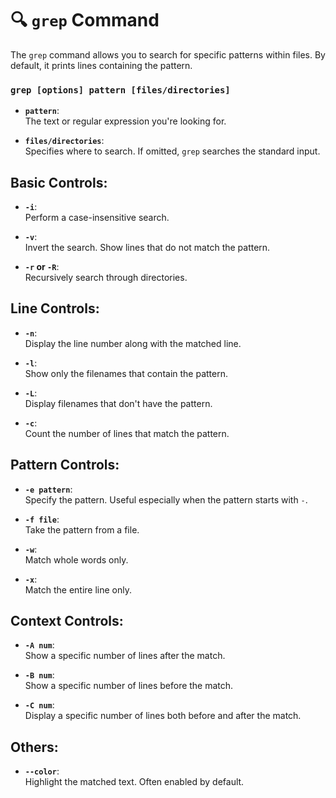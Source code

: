 # 🔍 `grep` Command

The `grep` command allows you to search for specific patterns within files. By default, it prints lines containing the pattern.

### `grep [options] pattern [files/directories]`


- **`pattern`**:  
  The text or regular expression you're looking for.

- **`files/directories`**:  
  Specifies where to search. If omitted, `grep` searches the standard input.

## Basic Controls:

- **`-i`**:  
  Perform a case-insensitive search.

- **`-v`**:  
  Invert the search. Show lines that do not match the pattern.

- **`-r` or `-R`**:  
  Recursively search through directories.

## Line Controls:

- **`-n`**:  
  Display the line number along with the matched line.

- **`-l`**:  
  Show only the filenames that contain the pattern.

- **`-L`**:  
  Display filenames that don't have the pattern.

- **`-c`**:  
  Count the number of lines that match the pattern.

## Pattern Controls:

- **`-e pattern`**:  
  Specify the pattern. Useful especially when the pattern starts with `-`.

- **`-f file`**:  
  Take the pattern from a file.

- **`-w`**:  
  Match whole words only.

- **`-x`**:  
  Match the entire line only.

## Context Controls:

- **`-A num`**:  
  Show a specific number of lines after the match.

- **`-B num`**:  
  Show a specific number of lines before the match.

- **`-C num`**:  
  Display a specific number of lines both before and after the match.

## Others:

- **`--color`**:  
  Highlight the matched text. Often enabled by default.


